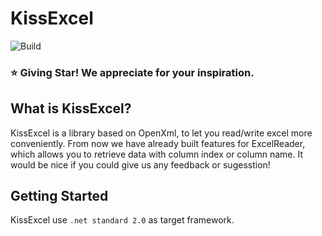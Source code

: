 # KissExcel

![Build](https://github.com/robersonliou/KissExcel/workflows/KissExcel-CI/badge.svg)

### ⭐️ Giving Star! We appreciate for your inspiration.

## What is KissExcel?

KissExcel is a library based on OpenXml, to let you read/write excel more conveniently.
From now we have already built features for ExcelReader, which allows you to retrieve data with column index or column name. 
It would be nice if you could give us any feedback or sugesstion!

## Getting Started

KissExcel use `.net standard 2.0` as target framework.
